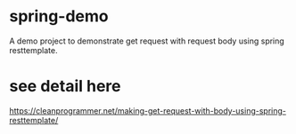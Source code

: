 # spring-demo
A demo project to demonstrate get request with request body using spring resttemplate.

# see detail here
https://cleanprogrammer.net/making-get-request-with-body-using-spring-resttemplate/
